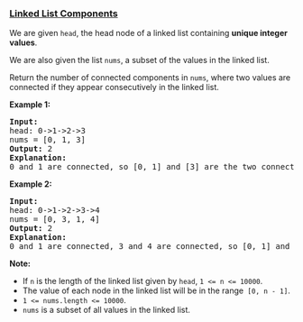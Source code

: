 ### [Linked List Components](https://leetcode.com/problems/linked-list-components)

<p>We are given&nbsp;<code>head</code>,&nbsp;the head node of a linked list containing&nbsp;<strong>unique integer values</strong>.</p>

<p>We are also given the list&nbsp;<code>nums</code>, a subset of the values in the linked list.</p>

<p>Return the number of connected components in <code>nums</code>, where two values are connected if they appear consecutively in the linked list.</p>

<p><strong>Example 1:</strong></p>

<pre>
<strong>Input:</strong> 
head: 0-&gt;1-&gt;2-&gt;3
nums = [0, 1, 3]
<strong>Output:</strong> 2
<strong>Explanation:</strong> 
0 and 1 are connected, so [0, 1] and [3] are the two connected components.
</pre>

<p><strong>Example 2:</strong></p>

<pre>
<strong>Input:</strong> 
head: 0-&gt;1-&gt;2-&gt;3-&gt;4
nums = [0, 3, 1, 4]
<strong>Output:</strong> 2
<strong>Explanation:</strong> 
0 and 1 are connected, 3 and 4 are connected, so [0, 1] and [3, 4] are the two connected components.
</pre>

<p><strong>Note: </strong></p>

<ul>
	<li>If&nbsp;<code>n</code>&nbsp;is the&nbsp;length of the linked list given by&nbsp;<code>head</code>,&nbsp;<code>1 &lt;= n &lt;= 10000</code>.</li>
	<li>The value of each node in the linked list will be in the range<code> [0, n - 1]</code>.</li>
	<li><code>1 &lt;= nums.length &lt;= 10000</code>.</li>
	<li><code>nums</code> is a subset of all values in the linked list.</li>
</ul>
